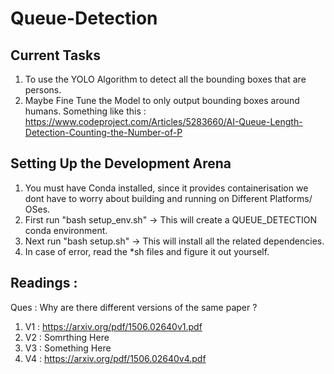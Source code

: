 # Queue-Detection

## Current Tasks 
1. To use the YOLO Algorithm to detect all the bounding boxes that are persons. 
2. Maybe Fine Tune the Model to only output bounding boxes around humans. Something like this : https://www.codeproject.com/Articles/5283660/AI-Queue-Length-Detection-Counting-the-Number-of-P


## Setting Up the Development Arena 
1. You must have Conda installed, since it provides containerisation we dont have to worry about building and running on Different Platforms/ OSes.
2. First run "bash setup_env.sh" -> This will create a QUEUE_DETECTION conda environment.
2. Next run "bash setup.sh" -> This will install all the related dependencies.
2. In case of error, read the *sh files and figure it out yourself.




## Readings : 
Ques : Why are there different versions of the same paper ? 
1. V1 : https://arxiv.org/pdf/1506.02640v1.pdf 
2. V2 : Somrthing  Here
3. V3 : Something Here 
4. V4 : https://arxiv.org/pdf/1506.02640v4.pdf

